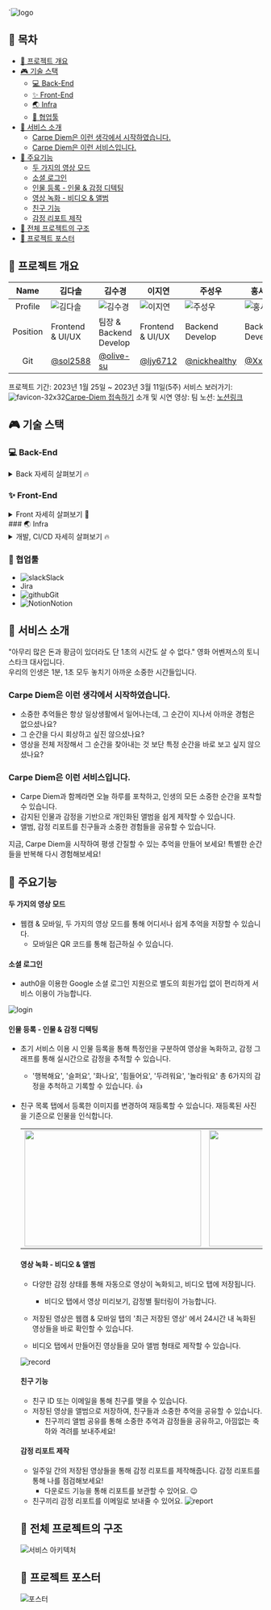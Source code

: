 `![logo](https://user-images.githubusercontent.com/66216102/224023729-c3fef6b4-d45a-48a8-8e7c-1be533e18078.png)

## 🚀 목차

- [🚀 프로젝트 개요](#🚀-프로젝트-개요)
- [🎮 기술 스택](#🎮-기술-스택)
  - [💻 Back-End](#💻-back-end)
  - [✨ Front-End](#✨-front-end)
  - [🌏 Infra](#🌏-Infra)
  - [🫡 협업툴](#🫡-협업툴)
- [🚀 서비스 소개](#🚀-서비스-소개)
  - [Carpe Diem은 이런 생각에서 시작하였습니다.](#carpe-diem은-이런-생각에서-시작하였습니다)
  - [Carpe Diem은 이런 서비스입니다.](#carpe-diem은-이런-서비스입니다)
- [🚀 주요기능](#🚀-주요기능)
  - [두 가지의 영상 모드](#두-가지의-영상-모드)
  - [소셜 로그인](#소셜-로그인)
  - [인물 등록 - 인물 & 감정 디텍팅](#인물-등록---인물--감정-디텍팅)
  - [영상 녹화 - 비디오 & 앨범](#영상-녹화---비디오--앨범)
  - [친구 기능](#친구-기능)
  - [감정 리포트 제작](#감정-리포트-제작)
- [🚀 전체 프로젝트의 구조](#🚀-전체-프로젝트의-구조)
- [🚀 프로젝트 포스터](#🚀-프로젝트-포스터)

## 🚀 프로젝트 개요

|   Name   | 김다솔                                                                                                            | 김수경                                                                                                            | 이지연                                                                                                            | 주성우                                                                                                            | 홍서희                                                                                                           |
| :------: | ----------------------------------------------------------------------------------------------------------------- | ----------------------------------------------------------------------------------------------------------------- | ----------------------------------------------------------------------------------------------------------------- | ----------------------------------------------------------------------------------------------------------------- | ---------------------------------------------------------------------------------------------------------------- |
| Profile  | ![김다솔](https://user-images.githubusercontent.com/66216102/224022201-5cecf932-469b-416e-8e43-e62ec1286337.jpeg) | ![김수경](https://user-images.githubusercontent.com/66216102/224022211-d841609e-5e04-4246-95bc-893bb0b95959.jpeg) | ![이지연](https://user-images.githubusercontent.com/66216102/224022216-5b8070a7-afb1-4d60-b21f-2fcd74f54cf8.jpeg) | ![주성우](https://user-images.githubusercontent.com/66216102/224022220-16542f51-9dcd-45a8-a1af-b04422a125cc.jpeg) | ![홍서희](https://user-images.githubusercontent.com/66216102/224022221-e2ce65ca-a78e-4589-9ae3-38eb04af98f3.jpg) |
| Position | Frontend & UI/UX                                                                                                  | 팀장 & Backend Develop                                                                                            | Frontend & UI/UX                                                                                                  | Backend Develop                                                                                                   | Backend Develop                                                                                                  |
|   Git    | [@sol2588](https://github.com/sol2588)                                                                            | [@olive-su](https://github.com/olive-su)                                                                          | [@ljy6712](https://github.com/ljy6712)                                                                            | [@nickhealthy](https://github.com/nickhealthy)                                                                    | [@XxoSio](https://github.com/XxoSio)                                                                             |

프로젝트 기간: 2023년 1월 25일 ~ 2023년 3월 11일(5주)
서비스 보러가기: ![favicon-32x32](https://user-images.githubusercontent.com/66216102/224023859-edc77f7f-9169-4d68-a0f0-773a180e4706.png)[Carpe-Diem 접속하기](https://jungle-carpediem.site/)
소개 및 시연 영상:
팀 노션: [노션링크](https://www.notion.so/kimpp/CARPE-DIEM-WIKI-1647f0a74db346b3b3edddebe390cd48)

## 🎮 기술 스택

### 💻 Back-End

<details>
      <summary>Back 자세히 살펴보기 🔥</summary>
      <ul>
        <li>기술스택 ⚙ 및 라이브러리 📚</li>
      </ul>
      <ul>
          <li><img src='https://user-images.githubusercontent.com/66216102/224264138-0edc6152-a748-4118-9cf2-fc4898c16c68.png'/>Nodejs v18.14.0</li>
          <li><img src='https://user-images.githubusercontent.com/66216102/224264127-57727e5f-5602-4b16-9e40-046b483a9276.png'/>express: 4.17.17</li>
          <li><img src='https://user-images.githubusercontent.com/66216102/224264117-eeb99abc-0445-4b26-93d1-aac2f9f6898f.png'/>eslint: 8.33.0</li>
          <li><img src='https://user-images.githubusercontent.com/66216102/224264995-09b056e5-7669-481b-91e8-43d888828c47.png'/>typescript: 4.9.5</li>
					<li><img src='https://user-images.githubusercontent.com/66216102/224264994-93ffc8de-a92a-45f0-b19f-4e2eac64af81.png'/>dotenv: 16.0.3</li>
        	<li><img src='https://user-images.githubusercontent.com/66216102/224265356-8c73514d-9775-4728-ba97-93f87fa521bb.png'/>aws-sdk: 3.266</li>
  	      <li><img src=''/>multer: 8.33.0</li>
          <li><img src='https://user-images.githubusercontent.com/66216102/224264989-00f768e1-ad7f-48aa-bf42-94cd3cc51e98.png'/>socket.io: 4.6.1</li>
	        <li><img src='https://user-images.githubusercontent.com/66216102/224264142-38b6385c-f684-4994-8288-6b6df487a530.png'/>passport: 0.6.0</li>
	        <li><img src='https://user-images.githubusercontent.com/66216102/224264142-38b6385c-f684-4994-8288-6b6df487a530.png'/>passport-google-oauth2: 0.2.0</li>
        	<li><img src=''/>swagger-jsdoc: 6.2.8</li>
        	<li><img src=''/>swagger-ui-express: 4.6.0</li>
          <li><img src=''/>cors: 2.8.5</li>
          <li><img src='https://user-images.githubusercontent.com/66216102/224264131-18f9cac3-9af3-439f-b902-9552cce9a605.png'/>mysql: 8.0.28</li>
          <li><img src='https://user-images.githubusercontent.com/66216102/224264143-8b481f85-594d-4b57-96af-54a04d27e539.png'/>sequelize: 6.28.0</li>
          <li><img src='https://user-images.githubusercontent.com/66216102/224264999-d220bce1-5802-4bf6-b199-d0af409904fe.png'/>winston: 3.8.2</li>
        	<li><img src='https://user-images.githubusercontent.com/66216102/224264999-d220bce1-5802-4bf6-b199-d0af409904fe.png'/>winston-daily-rotate-file: 4.7.1</li>
      </ul>
  </details>

### ✨ Front-End

<details>
    <summary>Front 자세히 살펴보기 🌈</summary>
    <ul>
        <li>기술스택 ⚙ 및 라이브러리 📚</li>
    </ul>   
    <ul>
      <li>JS, HTML, CSS</li>
        <li><img src='https://user-images.githubusercontent.com/66216102/224266842-8f9ddd03-2693-461a-a3e6-48a62781aeb7.png'/>react: 18.2.0</li>
        <li><img src=''/>react-webcam: 7.0.1</li>
        <li><img src='https://user-images.githubusercontent.com/66216102/224266847-3d5ba778-a382-4a4a-a327-19fdecf55961.png'/>redux: 4.2.1</li>
        <li><img src='https://user-images.githubusercontent.com/66216102/224266847-3d5ba778-a382-4a4a-a327-19fdecf55961.png'/>redux-saga: 1.2.2</li>
        <li><img src=''/>styled-components: 5.3.6</li>
        <li><img src='https://user-images.githubusercontent.com/66216102/224264989-00f768e1-ad7f-48aa-bf42-94cd3cc51e98.png'/>socket.io-client: 4.6.0</li>
        <li><img src=''/>styled-components: 5.3.6</li>
   		  <li><img src='https://user-images.githubusercontent.com/66216102/224265356-8c73514d-9775-4728-ba97-93f87fa521bb.png'/>aws-sdk: 3.266</li>
        <li><img src=''/>axios @0.21.1 : Promise 기반 HTPP 클라이언트</li>
        <li><img src=''/>fontawesome @2.0.2 : 아이콘 라이브러리</li>
        <li><img src=''/>openvidu-browser @2.17.0 : webRTC 라이브러리</li>
        <li><img src=''/>vue-awesome-swiper @4.1.1 : 이미지 슬라이더 라이브러리</li>
      <li><img src='https://user-images.githubusercontent.com/66216102/224264117-eeb99abc-0445-4b26-93d1-aac2f9f6898f.png'/>eslint & prettier @6.7.2 : 협업을 위한 formatter 라이브러리</li>
        <li>"@mui/material": "^5.11.7"</li>
      	<li><img src='https://user-images.githubusercontent.com/66216102/224266855-0f802f93-25cc-4aed-94a6-453206a51804.png'/>yarn: 3.4.1</li>
        <li>"@react-oauth/google": "^0.7.0"</li>
        <li>"html2canvas": "^1.4.1",</li>
        <li>"react-images-upload": "^1.2.8",</li>
        <li>"@types/swiper": "^6.0.0",</li>
    </ul>
</details>
### 🌏 Infra

  <details>
      <summary>개발, CI/CD 자세히 살펴보기 🔥</summary>
      <ul>
          <li><img src=''/>AWS IAM - Access Management</li>
          <li><img src='https://user-images.githubusercontent.com/66216102/224265881-0913eef6-823b-4504-bbb8-dc4a52624cf1.png'/>AWS EC2 - Deploy Server</li>
         	<li><img src=''/>AWS Lambda - Change File extension, Make Thumbnail, Batch</li>
          <li><img src='https://user-images.githubusercontent.com/66216102/224265876-9c4decdf-4db5-467d-b1ea-ce51c250cb43.png'/>AWS Cloud Front - CDN</li>
          <li><img src='https://user-images.githubusercontent.com/66216102/224265890-611527f2-bc0f-4406-a578-5e11d9e30afa.png'/>AWS S3 - File(Image, Video) Server</li>
          <li><img src='https://user-images.githubusercontent.com/66216102/224265887-d75e49a5-3142-4bc8-b158-b9cef781faad.png'/>AWS RDS - DB Server</li>
	        <li><img src='https://user-images.githubusercontent.com/66216102/224264133-4050418b-93d3-45e1-ae10-d019af337e4f.png'/>Nginx - WEB Server</li>
          <li><img src=''/>Github Action</li>
          <li><img src='https://user-images.githubusercontent.com/66216102/224265361-58d20587-0ef0-4307-8906-c78cad062faa.png'/>Docker</li>
      </ul>
  </details>

### 🫡 협업툴

- ![slack](https://user-images.githubusercontent.com/66216102/224266849-ba599070-7921-4454-9780-bb8890b51996.png)Slack
- Jira
- ![github](https://user-images.githubusercontent.com/66216102/224265368-70504ef1-5678-4c1a-9863-1823203c4b4e.png)Git
- ![Notion](https://user-images.githubusercontent.com/66216102/224267565-955bf2eb-e3d9-4c3a-bee9-cf04be016966.png)Notion

## 🚀 서비스 소개

"아무리 많은 돈과 황금이 있더라도 단 1초의 시간도 살 수 없다." 영화 어벤져스의 토니스타크 대사입니다.<br />
우리의 인생은 1분, 1초 모두 놓치기 아까운 소중한 시간들입니다.

### Carpe Diem은 이런 생각에서 시작하였습니다.

- 소중한 추억들은 항상 일상생활에서 일어나는데, 그 순간이 지나서 아까운 경험은 없으셨나요?
- 그 순간을 다시 회상하고 싶진 않으셨나요?
- 영상을 전체 저장해서 그 순간을 찾아내는 것 보단 특정 순간을 바로 보고 싶지 않으셨나요?

### Carpe Diem은 이런 서비스입니다.

- Carpe Diem과 함께라면 오늘 하루를 포착하고, 인생의 모든 소중한 순간을 포착할 수 있습니다.
- 감지된 인물과 감정을 기반으로 개인화된 앨범을 쉽게 제작할 수 있습니다.
- 앨범, 감정 리포트를 친구들과 소중한 경험들을 공유할 수 있습니다.

지금, Carpe Diem을 시작하여 평생 간질할 수 있는 추억을 만들어 보세요!
특별한 순간들을 반복해 다시 경험해보세요!

## 🚀 주요기능

#### 두 가지의 영상 모드

- 웹캠 & 모바일, 두 가지의 영상 모드를 통해 어디서나 쉽게 추억을 저장할 수 있습니다.
  - 모바일은 QR 코드를 통해 접근하실 수 있습니다.

#### 소셜 로그인

- auth0을 이용한 Google 소셜 로그인 지원으로 별도의 회원가입 없이 편리하게 서비스 이용이 가능합니다.

![login](https://user-images.githubusercontent.com/66216102/224342324-8e5eeca2-bb36-4c3a-aa80-71202f5a1f61.gif)

#### 인물 등록 - 인물 & 감정 디텍팅

- 초기 서비스 이용 시 인물 등록을 통해 특정인을 구분하여 영상을 녹화하고, 감정 그래프를 통해 실시간으로 감정을 추적할 수 있습니다.
  - '행복해요', '슬퍼요', '화나요', '힘들어요', '두려워요', '놀라워요' 총 6가지의 감정을 추척하고 기록할 수 있습니다. 👍
- 친구 목록 탭에서 등록한 이미지를 변경하여 재등록할 수 있습니다. 재등록된 사진을 기준으로 인물을 인식합니다.

  <table border="0" >
    <tr>
        <td>    <img width="350" height="230" src="https://user-images.githubusercontent.com/66216102/224342071-c6dd10d1-6fbb-4c33-bacb-17c24412957e.gif"> </img></td>
        <td>    <img width="350" height="230" src="https://user-images.githubusercontent.com/66216102/224342085-7239d891-27d2-47fb-bc89-8f91e3eea993.gif"> </img></td>
   </tr>
</table>

#### 영상 녹화 - 비디오 & 앨범

- 다양한 감정 상태를 통해 자동으로 영상이 녹화되고, 비디오 탭에 저장됩니다.

  - 비디오 탭에서 영상 미리보기, 감정별 필터링이 가능합니다.

- 저장된 영상은 웹캠 & 모바일 탭의 '최근 저장된 영상' 에서 24시간 내 녹화된 영상들을 바로 확인할 수 있습니다.
- 비디오 탭에서 만들어진 영상들을 모아 앨범 형태로 제작할 수 있습니다.

![record](https://user-images.githubusercontent.com/66216102/224341879-813e8400-7683-4a6a-8c15-b45123258780.gif)

#### 친구 기능

- 친구 ID 또는 이메일을 통해 친구를 맺을 수 있습니다.
- 저장된 영상을 앨범으로 저장하여, 친구들과 소중한 추억을 공유할 수 있습니다.
  - 친구끼리 앨범 공유를 통해 소중한 추억과 감정들을 공유하고, 아낌없는 축하와 격려를 보내주세요!

#### 감정 리포트 제작

- 일주일 간의 저장된 영상들을 통해 감정 리포트를 제작해줍니다. 감정 리포트를 통해 나를 점검해보세요!
  - 다운로드 기능을 통해 리포트를 보관할 수 있어요. 😉
- 친구끼리 감정 리포트를 이메일로 보내줄 수 있어요.
  ![report](https://user-images.githubusercontent.com/66216102/224341609-e8c745e5-508c-4def-8c04-fa2e9cd05f32.gif)

## 🚀 전체 프로젝트의 구조

![서비스 아키텍처](https://user-images.githubusercontent.com/66216102/224341403-20838d86-c17e-414b-9093-160c337fc3b5.png)

## 🚀 프로젝트 포스터

![포스터](https://user-images.githubusercontent.com/66216102/224221024-947782bc-c67c-4f53-a6ad-7957c980d618.png)
